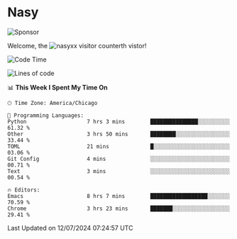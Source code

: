 # Nasy

<!--
<p align="center">
<img height="200" src="https://github-readme-stats.vercel.app/api?username=nasyxx&count_private=true&show_icons=true&theme=dracula&include_all_commits=true"/>
<img height="200" src="https://github-readme-stats.vercel.app/api/top-langs/?username=nasyxx&theme=dracula&hide=html,jupyter+notebook&count_private=true&show_icons=true"/>
</p>

  
----------------
-->

![Sponsor](https://img.shields.io/static/v1.svg?label=Sponsor&message=%E2%9D%A4&logo=GitHub&style=flat&color=pink)
 
Welcome, the ![nasyxx visitor counter](https://count.getloli.com/get/@nasyxx?theme=rule34)th vistor!
 
<!--START_SECTION:waka-->
![Code Time](http://img.shields.io/badge/Code%20Time-4%2C543%20hrs%2021%20mins-blue)

![Lines of code](https://img.shields.io/badge/From%20Hello%20World%20I%27ve%20Written-6.3%20million%20lines%20of%20code-blue)

📊 **This Week I Spent My Time On** 

```text
🕑︎ Time Zone: America/Chicago

💬 Programming Languages: 
Python                   7 hrs 3 mins        ███████████████░░░░░░░░░░   61.32 % 
Other                    3 hrs 50 mins       ████████░░░░░░░░░░░░░░░░░   33.44 % 
TOML                     21 mins             █░░░░░░░░░░░░░░░░░░░░░░░░   03.06 % 
Git Config               4 mins              ░░░░░░░░░░░░░░░░░░░░░░░░░   00.71 % 
Text                     3 mins              ░░░░░░░░░░░░░░░░░░░░░░░░░   00.54 % 

🔥 Editors: 
Emacs                    8 hrs 7 mins        ██████████████████░░░░░░░   70.59 % 
Chrome                   3 hrs 23 mins       ███████░░░░░░░░░░░░░░░░░░   29.41 % 
```


 Last Updated on 12/07/2024 07:24:57 UTC
<!--END_SECTION:waka-->

<!-- ![visitors](https://visitor-badge.laobi.icu/badge?page_id=nasyxx.nasyxx) -->
